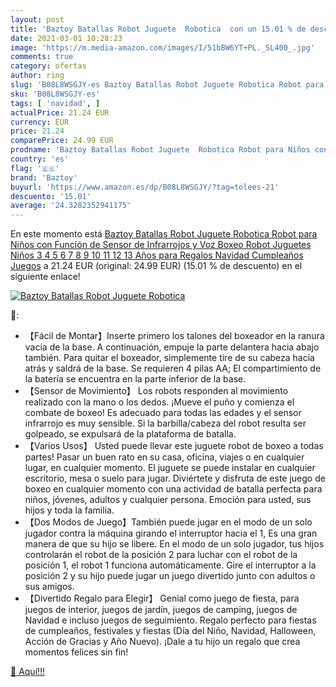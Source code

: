 ```yaml
---
layout: post
title: 'Baztoy Batallas Robot Juguete  Robotica  con un 15.01 % de descuento'
date: 2021-03-01 10:28:23
image: 'https://m.media-amazon.com/images/I/51bBW6YT+PL._SL400_.jpg'
comments: true
category: ofertas
author: ring
slug: 'B08L8WSGJY-es Baztoy Batallas Robot Juguete Robotica Robot para Niños...'
sku: 'B08L8WSGJY-es'
tags: [ 'navidad', ]
actualPrice: 21.24 EUR
currency: EUR
price: 21.24
comparePrice: 24.99 EUR
prodname: 'Baztoy Batallas Robot Juguete  Robotica Robot para Niños con Función de Sensor de Infrarrojos y Voz  Boxeo Robot Juguetes Niños 3 4 5 6 7 8 9 10 11 12 13 Años para Regalos Navidad Cumpleaños Juegos'
country: 'es'
flag: '🇪🇸'
brand: 'Baztoy'
buyurl: 'https://www.amazon.es/dp/B08L8WSGJY/?tag=tolees-21'
descuento: '15.01'
average: '24.3282352941175'
---
```


En este momento está [Baztoy Batallas Robot Juguete  Robotica Robot para Niños con Función de Sensor de Infrarrojos y Voz  Boxeo Robot Juguetes Niños 3 4 5 6 7 8 9 10 11 12 13 Años para Regalos Navidad Cumpleaños Juegos](https://www.amazon.es/dp/B08L8WSGJY/?tag=tolees-21) a 21.24 EUR (original: 24.99 EUR) (15.01 %  de descuento) en el siguiente enlace!

[![Baztoy Batallas Robot Juguete  Robotica ](https://m.media-amazon.com/images/I/51bBW6YT+PL._SL400_.jpg)](https://www.amazon.es/dp/B08L8WSGJY/?tag=tolees-21)

🔎:

- 【Fácil de Montar】Inserte primero los talones del boxeador en la ranura vacía de la base. A continuación, empuje la parte delantera hacia abajo también. Para quitar el boxeador, simplemente tire de su cabeza hacia atrás y saldrá de la base. Se requieren 4 pilas AA; El compartimiento de la batería se encuentra en la parte inferior de la base.
- 【Sensor de Movimiento】 Los robots responden al movimiento realizado con la mano o los dedos. ¡Mueve el puño y comienza el combate de boxeo! Es adecuado para todas las edades y el sensor infrarrojo es muy sensible. Si la barbilla/cabeza del robot resulta ser golpeado, se expulsará de la plataforma de batalla.
- 【Varios Usos】 Usted puede llevar este juguete robot de boxeo a todas partes! Pasar un buen rato en su casa, oficina, viajes o en cualquier lugar, en cualquier momento. El juguete se puede instalar en cualquier escritorio, mesa o suelo para jugar. Diviértete y disfruta de este juego de boxeo en cualquier momento con una actividad de batalla perfecta para niños, jóvenes, adultos y cualquier persona. Emoción para usted, sus hijos y toda la familia.
- 【Dos Modos de Juego】También puede jugar en el modo de un solo jugador contra la máquina girando el interruptor hacia el 1, Es una gran manera de que su hijo se libere. En el modo de un solo jugador, tus hijos controlarán el robot de la posición 2 para luchar con el robot de la posición 1, el robot 1 funciona automáticamente. Gire el interruptor a la posición 2 y su hijo puede jugar un juego divertido junto con adultos o sus amigos.
- 【Divertido Regalo para Elegir】 Genial como juego de fiesta, para juegos de interior, juegos de jardín, juegos de camping, juegos de Navidad e incluso juegos de seguimiento. Regalo perfecto para fiestas de cumpleaños, festivales y fiestas (Día del Niño, Navidad, Halloween, Acción de Gracias y Año Nuevo). ¡Dale a tu hijo un regalo que crea momentos felices sin fin!

[🛒 Aquí!!!](https://www.amazon.es/dp/B08L8WSGJY/?tag=tolees-21)
